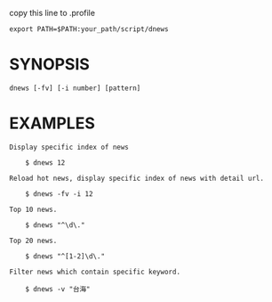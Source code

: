 copy this line to .profile
```
export PATH=$PATH:your_path/script/dnews
```

# SYNOPSIS
    dnews [-fv] [-i number] [pattern]

# EXAMPLES

    Display specific index of news

        $ dnews 12

    Reload hot news, display specific index of news with detail url.

        $ dnews -fv -i 12

    Top 10 news.

        $ dnews "^\d\."

    Top 20 news.
     
        $ dnews "^[1-2]\d\." 

    Filter news which contain specific keyword.

        $ dnews -v "台海"
